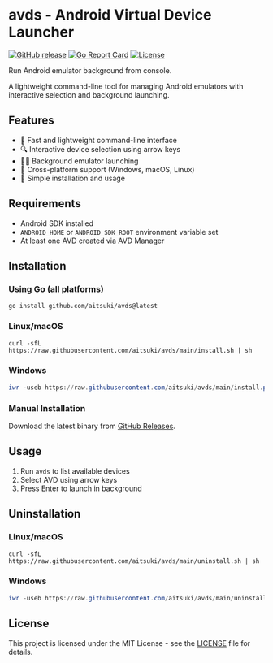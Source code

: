 # avds - Android Virtual Device Launcher

[![GitHub release](https://img.shields.io/github/release/aitsuki/avds.svg)](https://github.com/aitsuki/avds/releases)
[![Go Report Card](https://goreportcard.com/badge/github.com/aitsuki/avds)](https://goreportcard.com/report/github.com/aitsuki/avds)
[![License](https://img.shields.io/github/license/aitsuki/avds.svg)](LICENSE)

Run Android emulator background from console.

A lightweight command-line tool for managing Android emulators with interactive selection and background launching.

## Features

- 🚀 Fast and lightweight command-line interface
- 🔍 Interactive device selection using arrow keys
- 🏃‍♂️ Background emulator launching
- 🌈 Cross-platform support (Windows, macOS, Linux)
- 🔧 Simple installation and usage

## Requirements

- Android SDK installed
- `ANDROID_HOME` or `ANDROID_SDK_ROOT` environment variable set
- At least one AVD created via AVD Manager

## Installation

### Using Go (all platforms)

```shell
go install github.com/aitsuki/avds@latest
```

### Linux/macOS

```shell
curl -sfL https://raw.githubusercontent.com/aitsuki/avds/main/install.sh | sh
```

### Windows

```powershell
iwr -useb https://raw.githubusercontent.com/aitsuki/avds/main/install.ps1 | iex
```

### Manual Installation

Download the latest binary from [GitHub Releases](https://github.com/aitsuki/avds/releases).

## Usage

1. Run `avds` to list available devices
2. Select AVD using arrow keys
3. Press Enter to launch in background

## Uninstallation

### Linux/macOS

```shell
curl -sfL https://raw.githubusercontent.com/aitsuki/avds/main/uninstall.sh | sh
```

### Windows

```powershell
iwr -useb https://raw.githubusercontent.com/aitsuki/avds/main/uninstall.ps1 | iex
```

## License

This project is licensed under the MIT License - see the [LICENSE](LICENSE) file for details.
